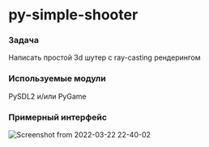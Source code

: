 # py-simple-shooter

### Задача
Написать простой 3d шутер c ray-casting рендерингом

### Используемые модули
PySDL2 и/или PyGame

### Примерный интерфейс

![Screenshot from 2022-03-22 22-40-02](https://user-images.githubusercontent.com/30055878/159562402-d8b10714-677a-4200-b7e1-9ca9becfe703.png)

